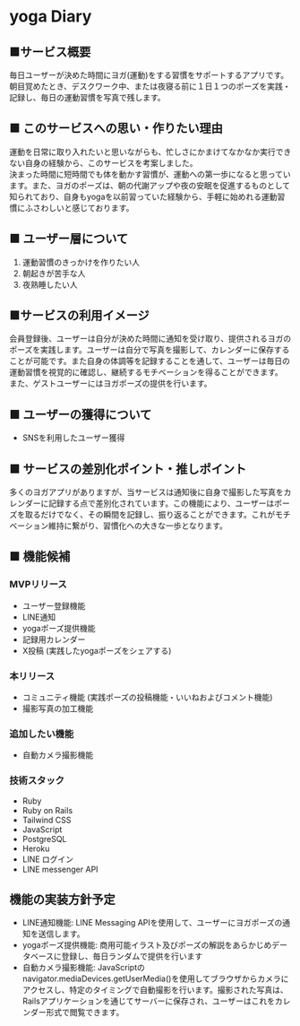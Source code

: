 
# yoga Diary
## ■サービス概要
毎日ユーザーが決めた時間にヨガ(運動)をする習慣をサポートするアプリです。  
朝目覚めたとき、デスクワーク中、または夜寝る前に１日１つのポーズを実践・記録し、毎日の運動習慣を写真で残します。

## ■ このサービスへの思い・作りたい理由
運動を日常に取り入れたいと思いながらも、忙しさにかまけてなかなか実行できない自身の経験から、このサービスを考案しました。  
決まった時間に短時間でも体を動かす習慣が、運動への第一歩になると思っています。また、ヨガのポーズは、朝の代謝アップや夜の安眠を促進するものとして知られており、自身もyogaを以前習っていた経験から、手軽に始めれる運動習慣にふさわしいと感じております。

## ■ ユーザー層について
1. 運動習慣のきっかけを作りたい人
2. 朝起きが苦手な人
3. 夜熟睡したい人

## ■サービスの利用イメージ
会員登録後、ユーザーは自分が決めた時間に通知を受け取り、提供されるヨガのポーズを実践します。ユーザーは自分で写真を撮影して、カレンダーに保存することが可能です。また自身の体調等を記録することを通して、ユーザーは毎日の運動習慣を視覚的に確認し、継続するモチベーションを得ることができます。  
また、ゲストユーザーにはヨガポーズの提供を行います。

## ■ ユーザーの獲得について
- SNSを利用したユーザー獲得

## ■ サービスの差別化ポイント・推しポイント  
多くのヨガアプリがありますが、当サービスは通知後に自身で撮影した写真をカレンダーに記録する点で差別化されています。この機能により、ユーザーはポーズを取るだけでなく、その瞬間を記録し、振り返ることができます。これがモチベーション維持に繋がり、習慣化への大きな一歩となります。

## ■ 機能候補

### MVPリリース
- ユーザー登録機能
- LINE通知
- yogaポーズ提供機能
- 記録用カレンダー
- X投稿 (実践したyogaポーズをシェアする)

### 本リリース
- コミュニティ機能
  (実践ポーズの投稿機能・いいねおよびコメント機能)
- 撮影写真の加工機能

### 追加したい機能
- 自動カメラ撮影機能

### 技術スタック
- Ruby 
- Ruby on Rails
- Tailwind CSS
- JavaScript
- PostgreSQL
- Heroku
- LINE ログイン
- LINE messenger API

## 機能の実装方針予定
- LINE通知機能: LINE Messaging APIを使用して、ユーザーにヨガポーズの通知を送信します。
- yogaポーズ提供機能: 商用可能イラスト及びポーズの解説をあらかじめデータベースに登録し、毎日ランダムで提供を行います
- 自動カメラ撮影機能: JavaScriptのnavigator.mediaDevices.getUserMedia()を使用してブラウザからカメラにアクセスし、特定のタイミングで自動撮影を行います。撮影された写真は、Railsアプリケーションを通じてサーバーに保存され、ユーザーはこれをカレンダー形式で閲覧できます。


